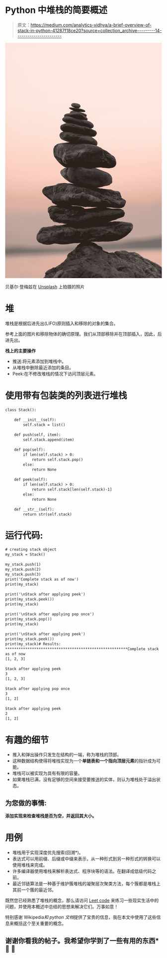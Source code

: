 # Python 中堆栈的简要概述

> 原文：<https://medium.com/analytics-vidhya/a-brief-overview-of-stack-in-python-41287f18ce20?source=collection_archive---------14----------------------->

![](img/dab9e60b5bd4974066c6d047fbeedcab.png)

贝基尔·登梅兹在 [Unsplash](https://unsplash.com/s/photos/stack?utm_source=unsplash&utm_medium=referral&utm_content=creditCopyText) 上拍摄的照片

# 堆

堆栈是根据后进先出(LIFO)原则插入和移除的对象的集合。

参考上面的图片和移除物体的确切原理。我们从顶部移除并在顶部插入，因此，后进先出。

**栈上的主要操作**

*   推送:将元素添加到堆栈中。
*   从堆栈中删除最近添加的条目。
*   Peek:在不修改堆栈的情况下访问顶层元素。

# 使用带有包装类的列表进行堆栈

```
class Stack():

    def __init__(self):
        self.stack = list()

    def push(self, item):
        self.stack.append(item)

    def pop(self):
        if len(self.stack) > 0:
            return self.stack.pop()
        else:
            return None

    def peek(self):
        if len(self.stack) > 0:
            return self.stack[len(self.stack)-1]
        else:
            return None

    def __str__(self):
        return str(self.stack)
```

# 运行代码:

```
# creating stack object
my_stack = Stack()

my_stack.push(1)
my_stack.push(2)
my_stack.push(3)
print('Complete stack as of now')
print(my_stack)

print('\nStack after applying peek')
print(my_stack.peek())
print(my_stack)

print('\nStack after applying pop once')
print(my_stack.pop())
print(my_stack)

print('\nStack after applying peek')
print(my_stack.peek())
print(my_stack)# Results: *******************************************************Complete stack as of now
[1, 2, 3]

Stack after applying peek
3
[1, 2, 3]

Stack after applying pop once
3
[1, 2]

Stack after applying peek
2
[1, 2]
```

# 有趣的细节

*   推入和弹出操作只发生在结构的一端，称为堆栈的顶部。
*   这种数据结构使得将堆栈实现为一个**单链表和一个指向顶层元素**的指针成为可能。
*   堆栈可以被实现为具有有限的容量。
*   如果堆栈已满，没有足够的空间来接受要推送的实体，则认为堆栈处于溢出状态。

## 为您做的事情:

**添加实现来检查堆栈是否为空，并返回其大小。**

# 用例

*   堆栈用于实现深度优先搜索(回溯*)。
*   表达式可以用前缀、后缀或中缀来表示，从一种形式到另一种形式的转换可以使用堆栈来完成。
*   许多编译器使用堆栈来解析表达式、程序块等的语法。在翻译成低级代码之前。
*   最近邻链算法是一种基于维护簇堆栈的凝聚层次聚类方法，每个簇都是堆栈上其前一个簇的最近邻。

既然您已经熟悉了堆栈的概念，那么请访问 [Leet code](https://leetcode.com/tag/stack/) 来练习一些现实生活中的问题，并使用本概述中总结的思想来解决它们。万事如意！

特别感谢 Wikipedia*和 python 文档*提供了宝贵的信息，我在本文中使用了这些信息来概括这个至关重要的概念。

## 谢谢你看我的帖子。我希望你学到了一些有用的东西*🙌 🎉
